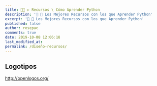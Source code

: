 ```yaml
---
title: 👨‍🚀 ▷ Recursos \ Cómo Aprender Python
description: '🔨 🐍 Los Mejores Recursos con los que Aprender Python'
excerpt: '🔨 🐍 Los Mejores Recursos con los que Aprender Python'
published: false
author: rosepac
comments: true
date: 2019-10-08 12:06:18
last_modified_at: 
permalink: /diseño-recursos/
---
```


## Logotipos

http://openlogos.org/